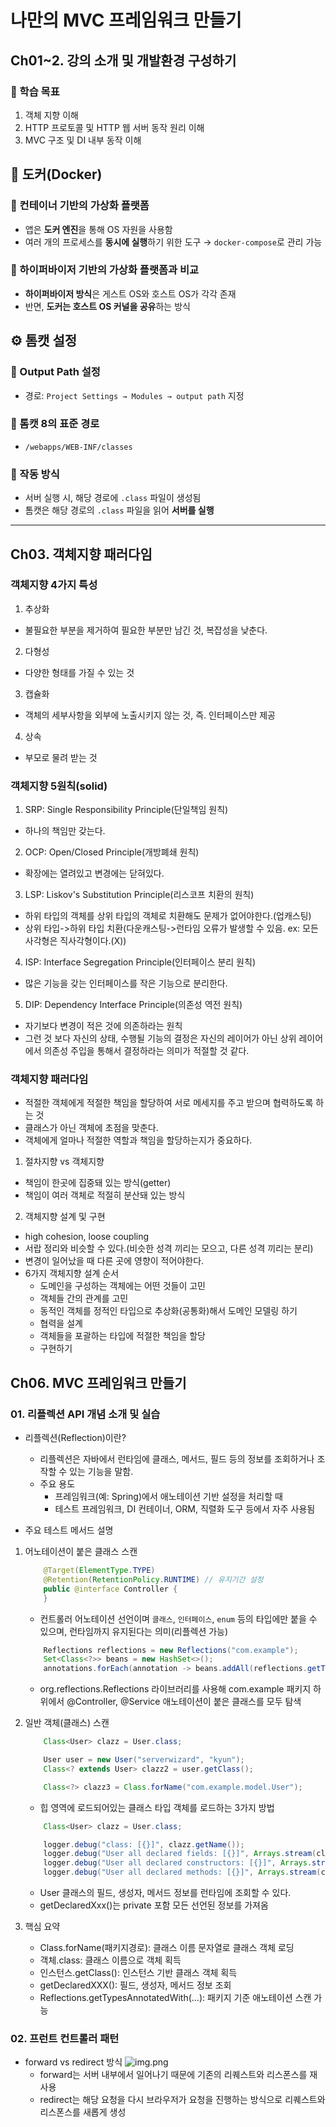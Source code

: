 # 나만의 MVC 프레임워크 만들기

## Ch01~2. 강의 소개 및 개발환경 구성하기

### 🎯 학습 목표
1. 객체 지향 이해
2. HTTP 프로토콜 및 HTTP 웹 서버 동작 원리 이해
3. MVC 구조 및 DI 내부 동작 이해

## 🐳 도커(Docker)

### 🔹 컨테이너 기반의 가상화 플랫폼
- 앱은 **도커 엔진**을 통해 OS 자원을 사용함
- 여러 개의 프로세스를 **동시에 실행**하기 위한 도구 → `docker-compose`로 관리 가능

### 🔹 하이퍼바이저 기반의 가상화 플랫폼과 비교
- **하이퍼바이저 방식**은 게스트 OS와 호스트 OS가 각각 존재
- 반면, **도커는 호스트 OS 커널을 공유**하는 방식

## ⚙️ 톰캣 설정

### 🔧 Output Path 설정
- 경로: `Project Settings → Modules → output path` 지정

### 📁 톰캣 8의 표준 경로
- `/webapps/WEB-INF/classes`

### 🧩 작동 방식
- 서버 실행 시, 해당 경로에 `.class` 파일이 생성됨
- 톰캣은 해당 경로의 `.class` 파일을 읽어 **서버를 실행**

---

## Ch03. 객체지향 패러다임

### 객체지향 4가지 특성
1. 추상화
- 불필요한 부분을 제거하여 필요한 부분만 남긴 것, 복잡성을 낮춘다.
2. 다형성
- 다양한 형태를 가질 수 있는 것
3. 캡슐화
- 객체의 세부사항을 외부에 노출시키지 않는 것, 즉. 인터페이스만 제공
4. 상속
- 부모로 물려 받는 것

### 객체지향 5원칙(solid)
1. SRP: Single Responsibility Principle(단일책임 원칙)
- 하나의 책임만 갖는다.
2. OCP: Open/Closed Principle(개방폐쇄 원칙)
- 확장에는 열려있고 변경에는 닫혀있다.
3. LSP: Liskov's Substitution Principle(리스코프 치환의 원칙)
- 하위 타입의 객체를 상위 타입의 객체로 치환해도 문제가 없어야한다.(업캐스팅)
- 상위 타입->하위 타입 치환(다운캐스팅->런타임 오류가 발생할 수 있음. ex: 모든 사각형은 직사각형이다.(X))
4. ISP: Interface Segregation Principle(인터페이스 분리 원칙)
- 많은 기능을 갖는 인터페이스를 작은 기능으로 분리한다.
5. DIP: Dependency Interface Principle(의존성 역전 원칙)
- 자기보다 변경이 적은 것에 의존하라는 원칙
- 그런 것 보다 자신의 상태, 수행될 기능의 결정은 자신의 레이어가 아닌 상위 레이어에서 의존성 주입을 통해서 결정하라는 의미가 적절할 것 같다.

### 객체지향 패러다임
- 적절한 객체에게 적절한 책임을 할당하여 서로 메세지를 주고 받으며 협력하도록 하는 것
- 클래스가 아닌 객체에 초점을 맞춘다.
- 객체에게 얼마나 적절한 역할과 책임을 할당하는지가 중요하다.

1. 절차지향 vs 객체지향
- 책임이 한곳에 집중돼 있는 방식(getter)
- 책임이 여러 객체로 적절히 분산돼 있는 방식

2. 객체지향 설계 및 구현
- high cohesion, loose coupling
- 서랍 정리와 비슷할 수 있다.(비슷한 성격 끼리는 모으고, 다른 성격 끼리는 분리)
- 변경이 일어났을 때 다른 곳에 영향이 적어야한다.
- 6가지 객체지향 설계 순서
    - 도메인을 구성하는 객체에는 어떤 것들이 고민
    - 객체들 간의 관계를 고민
    - 동적인 객체를 정적인 타입으로 추상화(공통화)해서 도메인 모델링 하기
    - 협력을 설계
    - 객체들을 포괄하는 타입에 적절한 책임을 할당
    - 구현하기

## Ch06. MVC 프레임워크 만들기
### 01. 리플렉션 API 개념 소개 및 실습
- 리플렉션(Reflection)이란?
  - 리플렉션은 자바에서 런타임에 클래스, 메서드, 필드 등의 정보를 조회하거나 조작할 수 있는 기능을 말함.
  - 주요 용도
    - 프레임워크(예: Spring)에서 애노테이션 기반 설정을 처리할 때
    - 테스트 프레임워크, DI 컨테이너, ORM, 직렬화 도구 등에서 자주 사용됨

- 주요 테스트 메서드 설명
1. 어노테이션이 붙은 클래스 스캔
   ```java
       @Target(ElementType.TYPE)
       @Retention(RetentionPolicy.RUNTIME) // 유지기간 설정
       public @interface Controller {
       }
   ```
   - 컨트롤러 어노테이션 선언이며 `클래스`, `인터페이스`, `enum` 등의 타입에만 붙을 수 있으며, 런타임까지 유지된다는 의미(리플렉션 가능)
   ```java
       Reflections reflections = new Reflections("com.example");
       Set<Class<?>> beans = new HashSet<>();
       annotations.forEach(annotation -> beans.addAll(reflections.getTypesAnnotatedWith(annotation)));
   ```
   - org.reflections.Reflections 라이브러리를 사용해 com.example 패키지 하위에서 @Controller, @Service 애노테이션이 붙은 클래스를 모두 탐색

2. 일반 객체(클래스) 스캔
   ```java
       Class<User> clazz = User.class;

       User user = new User("serverwizard", "kyun");
       Class<? extends User> clazz2 = user.getClass();

       Class<?> clazz3 = Class.forName("com.example.model.User");
   ```
   - 힙 영역에 로드되어있는 클래스 타입 객체를 로드하는 3가지 방법
   ```java
       Class<User> clazz = User.class;

       logger.debug("class: [{}]", clazz.getName());
       logger.debug("User all declared fields: [{}]", Arrays.stream(clazz.getDeclaredFields()).collect(Collectors.toSet()));
       logger.debug("User all declared constructors: [{}]", Arrays.stream(clazz.getDeclaredConstructors()).collect(Collectors.toSet()));
       logger.debug("User all declared methods: [{}]", Arrays.stream(clazz.getDeclaredMethods()).collect(Collectors.toSet()));
   ```
   - User 클래스의 필드, 생성자, 메서드 정보를 런타임에 조회할 수 있다.
   - getDeclaredXxx()는 private 포함 모든 선언된 정보를 가져옴

3. 핵심 요약
   - Class.forName(패키지경로): 클래스 이름 문자열로 클래스 객체 로딩
   - 객체.class: 클래스 이름으로 객체 획득 
   - 인스턴스.getClass(): 인스턴스 기반 클래스 객체 획득
   - getDeclaredXXX():	필드, 생성자, 메서드 정보 조회
   - Reflections.getTypesAnnotatedWith(...): 패키지 기준 애노테이션 스캔 가능
   
### 02. 프런트 컨트롤러 패턴
- forward vs redirect 방식
![img.png](img.png)
  - forward는 서버 내부에서 일어나기 때문에 기존의 리퀘스트와 리스폰스를 재사용
  - redirect는 해당 요청을 다시 브라우저가 요청을 진행하는 방식으로 리퀘스트와 리스폰스를 새롭게 생성
